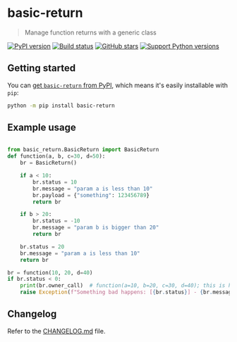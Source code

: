 # basic-return

> Manage function returns with a generic class

[![PyPI version][pypi-image]][pypi-url]
[![Build status][build-image]][build-url]
[![GitHub stars][stars-image]][stars-url]
[![Support Python versions][versions-image]][versions-url]



## Getting started

You can [get `basic-return` from PyPI](https://pypi.org/project/basic-return),
which means it's easily installable with `pip`:

```bash
python -m pip install basic-return
```


## Example usage

```python

from basic_return.BasicReturn import BasicReturn
def function(a, b, c=30, d=50):
    br = BasicReturn()

    if a < 10:
        br.status = 10
        br.message = "param a is less than 10"
        br.payload = {"something": 123456789}
        return br

    if b > 20:
        br.status = -10
        br.message = "param b is bigger than 20"
        return br

    br.status = 20
    br.message = "param a is less than 10"
    return br

br = function(10, 20, d=40)
if br.status < 0:
    print(br.owner_call)  # function(a=10, b=20, c=30, d=40); this is how the function was called so we can replicate the error
    raise Exception(f"Something bad happens: [{br.status}] - {br.message}")


```



## Changelog

Refer to the [CHANGELOG.md](https://github.com/henriquelino/basic_return/blob/main/CHANGELOG.md) file.



<!-- Badges -->

[pypi-image]: https://img.shields.io/pypi/v/basic-return
[pypi-url]: https://pypi.org/project/basic-return/

[build-image]: https://github.com/henriquelino/basic_return/actions/workflows/build.yaml/badge.svg
[build-url]: https://github.com/henriquelino/basic_return/actions/workflows/build.yaml

[stars-image]: https://img.shields.io/github/stars/henriquelino/basic_return
[stars-url]: https://github.com/henriquelino/basic_return

[versions-image]: https://img.shields.io/pypi/pyversions/retimer
[versions-url]: https://pypi.org/project/retimer/


